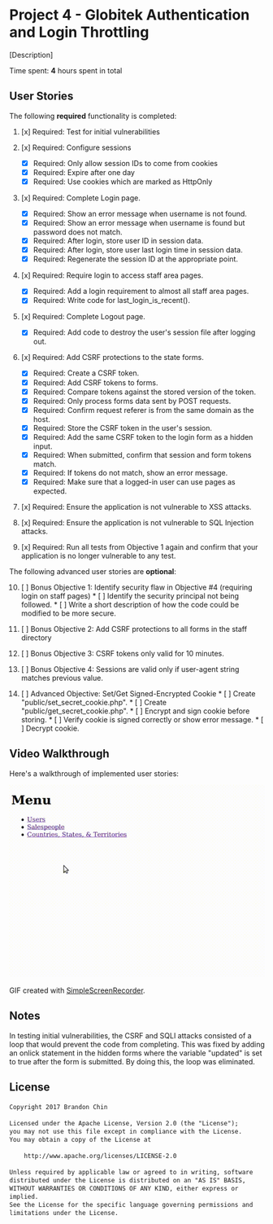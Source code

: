 # Project 4 - Globitek Authentication and Login Throttling

[Description]

Time spent: **4** hours spent in total

## User Stories

The following **required** functionality is completed:

1. [x] Required: Test for initial vulnerabilities

2. [x] Required: Configure sessions

    * [x] Required: Only allow session IDs to come from cookies
    * [x] Required: Expire after one day
    * [x] Required: Use cookies which are marked as HttpOnly

3. [x] Required: Complete Login page.

    * [x] Required: Show an error message when username is not found.
    * [x] Required: Show an error message when username is found but password does not match.
    * [x] Required: After login, store user ID in session data.
    * [x] Required: After login, store user last login time in session data.
    * [x] Required: Regenerate the session ID at the appropriate point.

4. [x] Required: Require login to access staff area pages.

    * [x] Required: Add a login requirement to almost all staff area pages.
    * [x] Required: Write code for last_login_is_recent().

5. [x] Required: Complete Logout page.

    * [x] Required: Add code to destroy the user's session file after logging out.

6. [x] Required: Add CSRF protections to the state forms.

    * [x] Required: Create a CSRF token.
    * [x] Required: Add CSRF tokens to forms.
    * [x] Required: Compare tokens against the stored version of the token.
    * [x] Required: Only process forms data sent by POST requests.
    * [x] Required: Confirm request referer is from the same domain as the host.
    * [x] Required: Store the CSRF token in the user's session.
    * [x] Required: Add the same CSRF token to the login form as a hidden input.
    * [x] Required: When submitted, confirm that session and form tokens match.
    * [x] Required: If tokens do not match, show an error message.
    * [x] Required: Make sure that a logged-in user can use pages as expected.

7. [x] Required: Ensure the application is not vulnerable to XSS attacks.

8. [x] Required: Ensure the application is not vulnerable to SQL Injection attacks.

9. [x] Required: Run all tests from Objective 1 again and confirm that your application is no longer vulnerable to any test.

The following advanced user stories are **optional**:

10. [ ] Bonus Objective 1: Identify security flaw in Objective #4 (requiring login on staff pages)
        * [ ] Identify the security principal not being followed.
        * [ ] Write a short description of how the code could be modified to be more secure.

11. [ ] Bonus Objective 2: Add CSRF protections to all forms in the staff directory

12. [ ] Bonus Objective 3: CSRF tokens only valid for 10 minutes.

13. [ ] Bonus Objective 4: Sessions are valid only if user-agent string matches previous value.

14. [ ] Advanced Objective: Set/Get Signed-Encrypted Cookie
        * [ ] Create "public/set_secret_cookie.php".
        * [ ] Create "public/get_secret_cookie.php".
        * [ ] Encrypt and sign cookie before storing.
        * [ ] Verify cookie is signed correctly or show error message.
        * [ ] Decrypt cookie.

## Video Walkthrough

Here's a walkthrough of implemented user stories:

<img src='https://github.com/brandonmchin/CodePath/blob/master/Week2/Images/week2_demo.gif' title='Video Walkthrough' alt='Video Walkthrough' />

GIF created with [SimpleScreenRecorder](http://www.maartenbaert.be/simplescreenrecorder/).

## Notes

In testing initial vulnerabilities, the CSRF and SQLI attacks consisted of a loop that would prevent the code from completing.  This was fixed by adding an onlick statement in the hidden forms where the variable "updated" is set to true after the form is submitted.  By doing this, the loop was eliminated.

## License

    Copyright 2017 Brandon Chin

    Licensed under the Apache License, Version 2.0 (the "License");
    you may not use this file except in compliance with the License.
    You may obtain a copy of the License at

        http://www.apache.org/licenses/LICENSE-2.0

    Unless required by applicable law or agreed to in writing, software
    distributed under the License is distributed on an "AS IS" BASIS,
    WITHOUT WARRANTIES OR CONDITIONS OF ANY KIND, either express or implied.
    See the License for the specific language governing permissions and
    limitations under the License.

